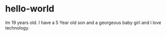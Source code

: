 # hello-world 
  Im 19 years old. I have a 5 Year old son and a georgeous baby girl and i love technology. 

